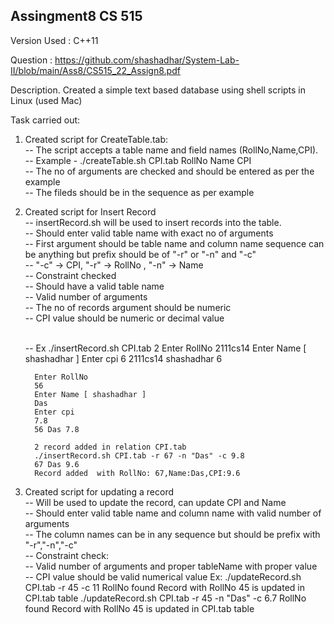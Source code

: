 Assingment8 CS 515
------------------
Version Used : C++11

Question : https://github.com/shashadhar/System-Lab-II/blob/main/Ass8/CS515_22_Assign8.pdf<br>

Description.
Created a simple text based database using shell scripts in Linux (used Mac)

Task carried out:

1. Created script for CreateTable.tab:
    <br> -- The script accepts a table name and field names (RollNo,Name,CPI).
	<br> -- Example - ./createTable.sh CPI.tab RollNo Name CPI
	<br> -- The no of arguments are checked and should be entered as per the example
	<br> -- The fileds should be in the sequence as per example

	
2. Created script for Insert Record
   <br> -- insertRecord.sh will be used to insert records into the table.
   <br> -- Should enter valid table name with exact no of arguments
   <br> -- First argument should be table name and column name sequence can be anything but prefix should be of "-r" or "-n" and "-c"
   <br> -- "-c" -> CPI, "-r" -> RollNo , "-n" -> Name
   <br> -- Constraint checked
       <br> -- Should have a valid table name
       <br> -- Valid number of arguments
	   <br> -- The no of records argument should be numeric
	   <br> -- CPI value should be numeric or decimal value 
	   
   <br> -- Ex ./insertRecord.sh CPI.tab 2
         Enter RollNo
         2111cs14
         Enter Name [ shashadhar ]
         Enter cpi
         6
         2111cs14	shashadhar	6	

         Enter RollNo
         56
         Enter Name [ shashadhar ]
         Das
         Enter cpi
         7.8
         56	Das	7.8	

         2 record added in relation CPI.tab  
		 ./insertRecord.sh CPI.tab -r 67 -n "Das" -c 9.8
		 67	Das	9.6	
         Record added  with RollNo: 67,Name:Das,CPI:9.6
 
	
3. Created script for updating a record
   <br> -- Will be used to update the record, can update CPI and Name
   <br> -- Should enter valid table name and column name with valid number of arguments
   <br> -- The column names can be in any sequence but should be prefix with "-r","-n","-c"
   <br> -- Constraint check:
       <br> -- Valid number of arguments and proper tableName with proper value
	   <br> -- CPI value should be valid numerical value
   Ex: ./updateRecord.sh CPI.tab -r 45 -c 11
       RollNo found
       Record with RollNo 45 is updated in CPI.tab table
       ./updateRecord.sh CPI.tab -r 45 -n "Das" -c 6.7
	   RollNo found
       Record with RollNo 45 is updated in CPI.tab table
       	   

